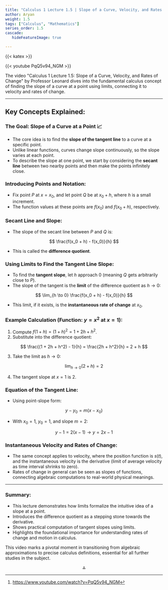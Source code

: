 ```yaml
---
title: "Calculus 1 Lecture 1.5 | Slope of a Curve, Velocity, and Rates of Change"
author: Aryan
weight: 1.5
tags: ["Calculus", "Mathematics"]
series_order: 1.5
cascade:
   hideFeatureImage: true

---
```


{{< katex >}}

{{< youtube PqQ5v94_NGM >}}


The video "Calculus 1 Lecture 1.5: Slope of a Curve, Velocity, and Rates of Change" by Professor Leonard dives into the fundamental calculus concept of finding the slope of a curve at a point using limits, connecting it to velocity and rates of change.

***

## Key Concepts Explained:

### The Goal: Slope of a Curve at a Point 📈

- The core idea is to find the **slope of the tangent line** to a curve at a specific point.
- Unlike linear functions, curves change slope continuously, so the slope varies at each point.
- To describe the slope at one point, we start by considering the **secant line** between two nearby points and then make the points infinitely close.


### Introducing Points and Notation:

- Fix point $P$ at $x = x_0$, and let point $Q$ be at $x_0 + h$, where $h$ is a small increment.
- The function values at these points are $f(x_0)$ and $f(x_0 + h)$, respectively.


### Secant Line and Slope:

- The slope of the secant line between $P$ and $Q$ is:

$$
\frac{f(x_0 + h) - f(x_0)}{h}
$$

- This is called the **difference quotient**.


### Using Limits to Find the Tangent Line Slope:

- To find the **tangent slope**, let $h$ approach 0 (meaning $Q$ gets arbitrarily close to $P$).
- The slope of the tangent is the **limit** of the difference quotient as $h \to 0$:

$$
\lim_{h \to 0} \frac{f(x_0 + h) - f(x_0)}{h}
$$

- This limit, if it exists, is the **instantaneous rate of change** at $x_0$.


### Example Calculation (Function: $y = x^2$ at $x=1$):

1. Compute $f(1 + h) = (1 + h)^2 = 1 + 2h + h^2$.
2. Substitute into the difference quotient:

$$
\frac{(1 + 2h + h^2) - 1}{h} = \frac{2h + h^2}{h} = 2 + h
$$

3. Take the limit as $h \to 0$:

$$
\lim_{h \to 0} (2 + h) = 2
$$

4. The tangent slope at $x=1$ is 2.

### Equation of the Tangent Line:

- Using point-slope form:

$$
y - y_0 = m(x - x_0)
$$

- With $x_0=1$, $y_0=1$, and slope $m=2$:

$$
y - 1 = 2(x - 1) \rightarrow y = 2x - 1
$$

### Instantaneous Velocity and Rates of Change:

- The same concept applies to velocity, where the position function is $s(t)$, and the instantaneous velocity is the derivative (limit of average velocity as time interval shrinks to zero).
- Rates of change in general can be seen as slopes of functions, connecting algebraic computations to real-world physical meanings.

***

### Summary:

- This lecture demonstrates how limits formalize the intuitive idea of a slope at a point.
- Introduces the difference quotient as a stepping stone towards the derivative.
- Shows practical computation of tangent slopes using limits.
- Highlights the foundational importance for understanding rates of change and motion in calculus.

This video marks a pivotal moment in transitioning from algebraic approximations to precise calculus definitions, essential for all further studies in the subject.
<span style="display:none">[^1]</span>

<div style="text-align: center">⁂</div>

[^1]: https://www.youtube.com/watch?v=PqQ5v94_NGM

